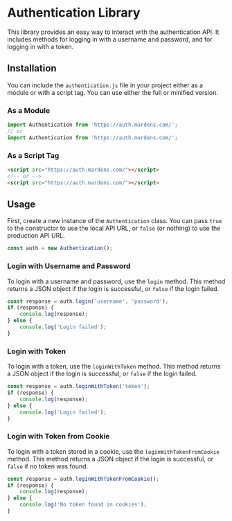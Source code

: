 # Authentication Library

This library provides an easy way to interact with the authentication API. It includes methods for logging in with a username and password, and for logging in with a token.

## Installation

You can include the `authentication.js` file in your project either as a module or with a script tag. You can use either the full or minified version.

### As a Module

```javascript
import Authentication from 'https://auth.mardens.com/';
// or
import Authentication from 'https://auth.mardens.com/';
```

### As a Script Tag

```html
<script src="https://auth.mardens.com/"></script>
<!-- or -->
<script src="https://auth.mardens.com/"></script>
```

## Usage

First, create a new instance of the `Authentication` class. You can pass `true` to the constructor to use the local API URL, or `false` (or nothing) to use the production API URL.

```javascript
const auth = new Authentication();
```

### Login with Username and Password

To login with a username and password, use the `login` method. This method returns a JSON object if the login is successful, or `false` if the login failed.

```javascript
const response = auth.login('username', 'password');
if (response) {
    console.log(response);
} else {
    console.log('Login failed');
}
```

### Login with Token

To login with a token, use the `loginWithToken` method. This method returns a JSON object if the login is successful, or `false` if the login failed.

```javascript
const response = auth.loginWithToken('token');
if (response) {
    console.log(response);
} else {
    console.log('Login failed');
}
```

### Login with Token from Cookie

To login with a token stored in a cookie, use the `loginWithTokenFromCookie` method. This method returns a JSON object if the login is successful, or `false` if no token was found.

```javascript
const response = auth.loginWithTokenFromCookie();
if (response) {
    console.log(response);
} else {
    console.log('No token found in cookies');
}
```